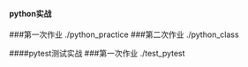#### python实战
 ###第一次作业
    ./python_practice
 ###第二次作业
    ./python_class
    
####pytest测试实战
 ###第一次作业
    ./test_pytest
